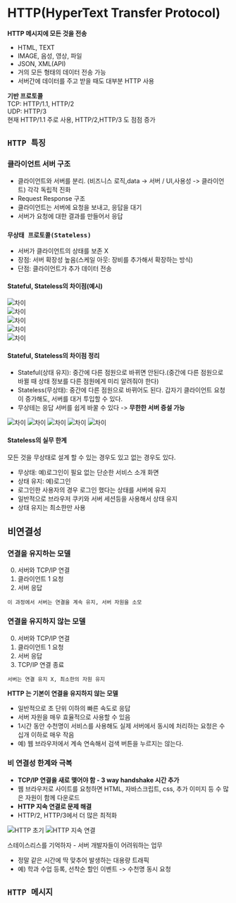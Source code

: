 # HTTP(HyperText Transfer Protocol)  
**HTTP 메시지에 모든 것을 전송**  
- HTML, TEXT  
- IMAGE, 음성, 영상, 파일  
- JSON, XML(API)  
- 거의 모든 형태의 데이터 전송 가능  
- 서버간에 데이터를 주고 받을 때도 대부분 HTTP 사용  

**기반 프로토콜**  
TCP: HTTP/1.1, HTTP/2  
UDP: HTTP/3  
현재 HTTP/1.1 주로 사용, HTTP/2,HTTP/3 도 점점 증가  

## `HTTP 특징`
### 클라이언트 서버 구조
- 클라이언트와 서버를 분리. (비즈니스 로직,data -> 서버 / UI,사용성 -> 클라이언트) 각각 독립적 진화  
- Request Response 구조  
- 클라이언트는 서버에 요청을 보내고, 응답을 대기  
- 서버가 요청에 대한 결과를 만들어서 응답  

### `무상태 프로토콜(Stateless)`    
- 서버가 클라이언트의 상태를 보존 X  
- 장점: 서버 확장성 높음(스케일 아웃: 장비를 추가해서 확장하는 방식)  
- 단점: 클라이언트가 추가 데이터 전송  

#### Stateful, Stateless의 차이점(예시)
![차이](https://github.com/euichanhwang/CS_study/blob/main/img/3.http.pdf-9.jpg)  
![차이](https://github.com/euichanhwang/CS_study/blob/main/img/3.http.pdf-10.jpg)  
![차이](https://github.com/euichanhwang/CS_study/blob/main/img/3.http.pdf-11.jpg)  
![차이](https://github.com/euichanhwang/CS_study/blob/main/img/3.http.pdf-12.jpg)  
![차이](https://github.com/euichanhwang/CS_study/blob/main/img/3.http.pdf-13.jpg)  

#### Stateful, Stateless의 차이점 정리
- Stateful(상태 유지): 중간에 다른 점원으로 바뀌면 안된다.(중간에 다른 점원으로 바뀔 때 상태 정보를 다른 점원에게 미리 알려줘야 한다)  
- Stateless(무상태): 중간에 다른 점원으로 바뀌어도 된다. 갑자기 클라이언트 요청이 증가해도, 서버를 대거 투입할 수 있다.    
- 무상테는 응답 서버를 쉽게 바꿀 수 있다 -> **무한한 서버 증설 가능**  

![차이](https://github.com/euichanhwang/CS_study/blob/main/img/3.http.pdf-15.jpg)
![차이](https://github.com/euichanhwang/CS_study/blob/main/img/3.http.pdf-16.jpg)
![차이](https://github.com/euichanhwang/CS_study/blob/main/img/3.http.pdf-17.jpg)
![차이](https://github.com/euichanhwang/CS_study/blob/main/img/3.http.pdf-18.jpg)
![차이](https://github.com/euichanhwang/CS_study/blob/main/img/3.http.pdf-19.jpg)

#### Stateless의 실무 한계
모든 것을 무상태로 설계 할 수 있는 경우도 있고 없는 경우도 있다.  
- 무상태: 예)로그인이 필요 없는 단순한 서비스 소개 화면
- 상태 유지: 예)로그인  
- 로그인한 사용자의 경우 로그인 했다는 상태를 서버에 유지    
- 일반적으로 브라우저 쿠키와 서버 세션등을 사용해서 상태 유지  
- 상태 유지는 최소한만 사용  

## 비연결성
### 연결을 유지하는 모델
0. 서버와 TCP/IP 연결  
1. 클라이언트 1 요청  
2. 서버 응답  

`이 과정에서 서버는 연결을 계속 유지, 서버 자원을 소모`  

### 연결을 유지하지 않는 모델 
0. 서버와 TCP/IP 연결  
1. 클라이언트 1 요청  
2. 서버 응답  
3. TCP/IP 연결 종료  

`서버는 연결 유지 X, 최소한의 자원 유지`  

**HTTP 는 기본이 연결을 유지하지 않는 모델**  
- 일반적으로 초 단위 이하의 빠른 속도로 응답  
- 서버 자원을 매우 효율적으로 사용할 수 있음  
- 1시간 동안 수천명이 서비스를 사용해도 실제 서버에서 동시에 처리하는 요청은 수십개 이하로 매우 작음  
- 예) 웹 브라우저에서 계속 연속해서 검색 버튼을 누르지는 않는다.  

### 비 연결성 한계와 극복
- **TCP/IP 연결을 새로 맺어야 함 - 3 way handshake 시간 추가**  
- 웹 브라우저로 사이트를 요청하면 HTML, 자바스크립트, css, 추가 이미지 등 수 많은 자원이 함께 다운로드  
- **HTTP 지속 연결로 문제 해결**  
- HTTP/2, HTTP/3에서 더 많은 최적화  

![HTTP 초기](https://github.com/euichanhwang/CS_study/blob/main/img/3.http.pdf-33.jpg)
![HTTP 지속 연결](https://github.com/euichanhwang/CS_study/blob/main/img/3.http.pdf-34.jpg)

스테이스리스를 기억하자 - 서버 개발자들이 어려워하는 업무
- 정말 같은 시간에 딱 맞추어 발생하는 대용량 트래픽  
- 예) 학과 수업 등록, 선착순 할인 이벤트 -> 수천명 동시 요청  

## `HTTP 메시지`



